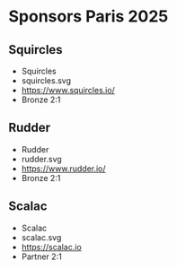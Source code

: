 # Sponsors Paris 2025

## Squircles

- Squircles
- squircles.svg
- https://www.squircles.io/
- Bronze
2:1

## Rudder

- Rudder
- rudder.svg
- https://www.rudder.io/
- Bronze
  2:1

## Scalac

- Scalac
- scalac.svg
- https://scalac.io
- Partner
  2:1

